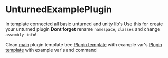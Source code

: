 # UnturnedExamplePlugin

In template connected all basic unturned and unity lib's
Use this for create your unturned plugin
**Dont forget** rename `namespace`, `classes` and change `assembly info`!

Clean [main](https://github.com/AstisCommunity/UnturnedExamplePlugin/tree/main) plugin template tree
[Plugin template](https://github.com/AstisCommunity/UnturnedExamplePlugin/tree/with-variables) with example var's
[Plugin template](https://github.com/AstisCommunity/UnturnedExamplePlugin/tree/with-commands) with example var's and command
